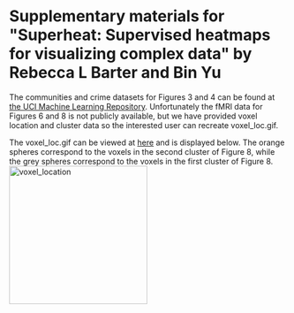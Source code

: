 # Supplementary materials for "Superheat: Supervised heatmaps for visualizing complex data" by Rebecca L Barter and Bin Yu

The communities and crime datasets for Figures 3 and 4 can be found at [the UCI Machine Learning Repository](https://archive.ics.uci.edu/ml/datasets/Communities+and+Crime+Unnormalized). Unfortunately the fMRI data for Figures 6 and 8 is not publicly available, but we have provided voxel location and cluster data so the interested user can recreate voxel_loc.gif.

The voxel_loc.gif can be viewed at [here](http://rlbarter.github.io/superheat_supp/) and is displayed below. The orange spheres correspond to the voxels in the second cluster of Figure 8, while the grey spheres correspond to the voxels in the first cluster of Figure 8.
<img src="voxel_loc.gif" alt="voxel_location" style="width:250px;height:250px;">
